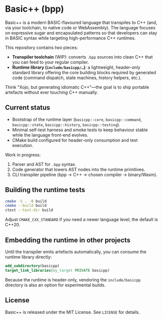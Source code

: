 # Basic++ (bpp)

Basic++ is a modern BASIC-flavoured language that transpiles to C++ (and, via your toolchain, to native code or WebAssembly). The language focuses on expressive sugar and encapsulated patterns so that developers can stay in BASIC syntax while targeting high-performance C++ runtimes.

This repository contains two pieces:

- **Transpiler toolchain** (WIP): converts `.bpp` sources into clean C++ that you can feed to your regular compiler.
- **Runtime library (`include/basicpp/…`)**: a lightweight, header-only standard library offering the core building blocks required by generated code (command dispatch, state machines, history helpers, etc.).

Think "Xojo, but generating idiomatic C++"—the goal is to ship portable artefacts without ever touching C++ manually.

## Current status

- Bootstrap of the runtime layer (`basicpp::core`, `basicpp::command`, `basicpp::state`, `basicpp::history`, `basicpp::testing`).
- Minimal self-test harness and smoke tests to keep behaviour stable while the language front-end evolves.
- CMake build configured for header-only consumption and test execution.

Work in progress:

1. Parser and AST for `.bpp` syntax.
2. Code generator that lowers AST nodes into the runtime primitives.
3. CLI transpiler pipeline (bpp → C++ → chosen compiler → binary/Wasm).

## Building the runtime tests

```bash
cmake -S . -B build
cmake --build build
ctest --test-dir build
```

Adjust `CMAKE_CXX_STANDARD` if you need a newer language level; the default is C++20.

## Embedding the runtime in other projects

Until the transpiler emits artefacts automatically, you can consume the runtime library directly:

```cmake
add_subdirectory(basicpp)
target_link_libraries(my_target PRIVATE basicpp)
```

Because the runtime is header-only, vendoring the `include/basicpp` directory is also an option for experimental builds.

## License

Basic++ is released under the MIT License. See `LICENSE` for details.
